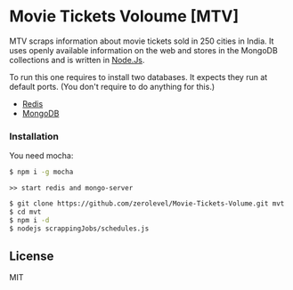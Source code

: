 # Movie Tickets Voloume [MTV]

MTV scraps information about movie tickets sold in 250 cities in India. It uses openly available information on the web and stores in the MongoDB collections and is written in [Node.Js].

To run this one requires to install two databases. It expects they run at default ports. (You don't require to do anything for this.)
- [Redis]
- [MongoDB]

### Installation
You need mocha:

```sh
$ npm i -g mocha
```
```
>> start redis and mongo-server
```
```sh
$ git clone https://github.com/zerolevel/Movie-Tickets-Volume.git mvt
$ cd mvt
$ npm i -d
$ nodejs scrappingJobs/schedules.js
```

License
----
MIT

   [Redis]: <http://redis.io>
   [MongoDB]: <http://docs.mongodb.org/manual/>
   [Node.Js]: <http://nodejs.org>
